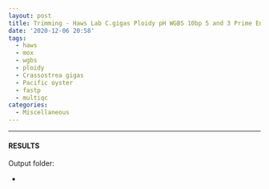 ```yaml
---
layout: post
title: Trimming - Haws Lab C.gigas Ploidy pH WGBS 10bp 5 and 3 Prime Ends Using fastp and MultiQC on Mox
date: '2020-12-06 20:58'
tags: 
  - haws
  - mox
  - wgbs
  - ploidy
  - Crassostrea gigas
  - Pacific oyster
  - fastp
  - multiqc
categories: 
  - Miscellaneous
---
```




---

#### RESULTS

Output folder:

- []()

